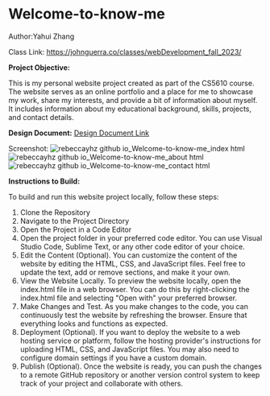 # Welcome-to-know-me

Author:Yahui Zhang

Class Link: https://johnguerra.co/classes/webDevelopment_fall_2023/

**Project Objective:**

This is my personal website project created as part of the CS5610 course. The website serves as an online portfolio and a place for me to showcase my work, share my interests, and provide a bit of information about myself. It includes information about my educational background, skills, projects, and contact details.

**Design Document:**
[Design Document Link](https://docs.google.com/document/d/1Y0o5rFOYViSllM41RAedfMy6ARLK_RB8NGUiCcu5UyE/edit?usp=sharing)

Screenshot:
![rebeccayhz github io_Welcome-to-know-me_index html](https://github.com/RebeccaYHZ/Welcome-to-know-me/assets/144859286/c90e927b-b5a6-4997-9da2-beeed84447c7)
![rebeccayhz github io_Welcome-to-know-me_about html](https://github.com/RebeccaYHZ/Welcome-to-know-me/assets/144859286/2e84d17a-e3bb-4071-8167-c432138e2fd9)
![rebeccayhz github io_Welcome-to-know-me_contact html](https://github.com/RebeccaYHZ/Welcome-to-know-me/assets/144859286/1d1ab902-5d7d-4a60-9f45-d216124fe23d)


**Instructions to Build:**

To build and run this website project locally, follow these steps:

1. Clone the Repository
2. Navigate to the Project Directory
3. Open the Project in a Code Editor
4. Open the project folder in your preferred code editor. You can use Visual Studio Code, Sublime Text, or any other code editor of your choice.
5. Edit the Content (Optional). You can customize the content of the website by editing the HTML, CSS, and JavaScript files. Feel free to update the text, add or remove sections, and make it your own.
6. View the Website Locally. To preview the website locally, open the index.html file in a web browser. You can do this by right-clicking the index.html file and selecting "Open with" your preferred browser.
7. Make Changes and Test. As you make changes to the code, you can continuously test the website by refreshing the browser. Ensure that everything looks and functions as expected.
8. Deployment (Optional). If you want to deploy the website to a web hosting service or platform, follow the hosting provider's instructions for uploading HTML, CSS, and JavaScript files. You may also need to configure domain settings if you have a custom domain.
9. Publish (Optional). Once the website is ready, you can push the changes to a remote GitHub repository or another version control system to keep track of your project and collaborate with others.
